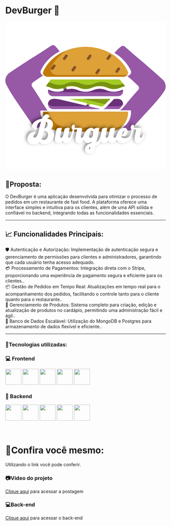 # DevBurger 🍔
<div align="center" display="inline_block">
  <img src='./src/assets/logo.svg'/>
</div>

## 📝Proposta:
 O DevBurger é uma aplicação desenvolvida para otimizar o processo de pedidos em um restaurante de fast food. A plataforma oferece uma interface simples e intuitiva para os clientes, além de uma API sólida e confiável no backend, integrando todas as funcionalidades essenciais.
____ 
## 📈 Funcionalidades Principais:
🛡️ Autenticação e Autorização: Implementação de autenticação segura e gerenciamento de permissões para clientes e administradores, garantindo que cada usuário tenha acesso adequado.<br/>
💳 Processamento de Pagamentos: Integração direta com o Stripe, proporcionando uma experiência de pagamento segura e eficiente para os clientes..<br/>
📦 Gestão de Pedidos em Tempo Real: Atualizações em tempo real para o acompanhamento dos pedidos, facilitando o controle tanto para o cliente quanto para o restaurante..<br/>
🛒 Gerenciamento de Produtos: Sistema completo para criação, edição e atualização de produtos no cardápio, permitindo uma administração fácil e ágil..<br/>
📂 Banco de Dados Escalável: Utilização do MongoDB e Postgres para armazenamento de dados flexível e eficiente..<br/>

____
### 🔧Tecnologias utilizadas:
### 💻 Frontend
<div display="flex">
  <img src="https://user-images.githubusercontent.com/25181517/183897015-94a058a6-b86e-4e42-a37f-bf92061753e5.png" width="50" height="50">
  <img src="https://user-images.githubusercontent.com/25181517/117447155-6a868a00-af3d-11eb-9cfe-245df15c9f3f.png" width="50" height="50">
  <img src="https://github.com/marwin1991/profile-technology-icons/assets/25181517/2a36d1f6-2198-4726-89ac-2148ce46a69a" width="50" height="50">
  <img src="https://user-images.githubusercontent.com/25181517/189715289-df3ee512-6eca-463f-a0f4-c10d94a06b2f.png" width="50" height="50">
  <img src="https://user-images.githubusercontent.com/25181517/189716630-fe6c084c-6c66-43af-aa49-64c8aea4a5c2.png" width="50" height="50">
</div>

### 🔗 Backend
<div display="flex">
  <img src="https://user-images.githubusercontent.com/25181517/183568594-85e280a7-0d7e-4d1a-9028-c8c2209e073c.png" width="50" height="50">
  <img src="https://user-images.githubusercontent.com/25181517/183859966-a3462d8d-1bc7-4880-b353-e2cbed900ed6.png" width="50" height="50">
  <img src="https://user-images.githubusercontent.com/25181517/117208740-bfb78400-adf5-11eb-97bb-09072b6bedfc.png" width="50" height="50">
  <img src="https://user-images.githubusercontent.com/25181517/182884177-d48a8579-2cd0-447a-b9a6-ffc7cb02560e.png" width="50" height="50">
  <img src="https://user-images.githubusercontent.com/25181517/117207330-263ba280-adf4-11eb-9b97-0ac5b40bc3be.png" width="50" height="50">
</div>

<br/>
<br/>

# 📲Confira você mesmo:
Utilizando o link você pode conferir.

### 📷Vídeo do projeto
<a href="https://www.linkedin.com/posts/limaf-gabriel_projeto-finalizado-extremamente-activity-7262836561275219968-7k5B?utm_source=share&utm_medium=member_desktop" target="_blank">Clique aqui</a> para acessar a postagem

### 💻Back-end
<a href="https://github.com/gabriellima11/devburger-api" target="_blank">Clique aqui</a> para acessar o back-end
